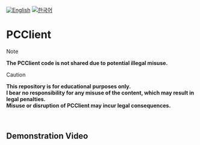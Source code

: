 [![English](https://img.shields.io/badge/lang-English-blue.svg)](https://github.com/juho-creator/PCClient/blob/main/README.md)
[![한국어](https://img.shields.io/badge/lang-한국어-red.svg)](https://github.com/juho-creator/PCClient/blob/main/README.KR.md)


# PCClient

> [!NOTE]  
> **The PCClient code is not shared due to potential illegal misuse.**

> [!CAUTION]
> **This repository is for educational purposes only.</br> 
> I bear no responsibility for any misuse of the content, which may result in legal penalties.</br>
> Misuse or disruption of PCClient may incur legal consequences.**



</br>

## Demonstration Video



